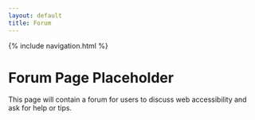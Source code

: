 ```yaml
---
layout: default
title: Forum
---
```

{% include navigation.html %}

# Forum Page Placeholder

This page will contain a forum for users to discuss web accessibility and ask for help or tips.